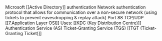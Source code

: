 Microsoft [[Active Directory]] authentication
Network authentication protocol that allows for communication over a non-secure network (using tickets to prevent eavesdropping & replay attack)
Port 88 TCP/UDP [[7.Application Layer OSI]]
Uses:
[[KDC (Key Distribution Centre)]]
Authentication Service (AS)
Ticket-Granting Service (TGS)
[[TGT (Ticket-Granting Ticket)]]